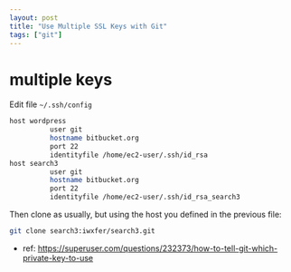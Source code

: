 ```yaml
---
layout: post
title: "Use Multiple SSL Keys with Git"
tags: ["git"]
---
```


# multiple keys

Edit file `~/.ssh/config `

```bash
host wordpress
          user git
          hostname bitbucket.org
          port 22
          identityfile /home/ec2-user/.ssh/id_rsa
host search3
          user git
          hostname bitbucket.org
          port 22
          identityfile /home/ec2-user/.ssh/id_rsa_search3
```

Then clone as usually, but using the host you defined in the previous file:

```bash
git clone search3:iwxfer/search3.git
````

* ref: https://superuser.com/questions/232373/how-to-tell-git-which-private-key-to-use